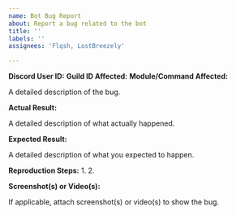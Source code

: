 ```yaml
---
name: Bot Bug Report
about: Report a bug related to the bot
title: ''
labels: ''
assignees: 'Flqsh, LostBreezely'

---
```


**Discord User ID:**
**Guild ID Affected:**
**Module/Command Affected:**

A detailed description of the bug.

**Actual Result:**

A detailed description of what actually happened.

**Expected Result:**

A detailed description of what you expected to happen.

**Reproduction Steps:**
1. 
2.

**Screenshot(s) or Video(s):**

If applicable, attach screenshot(s) or video(s) to show the bug.

